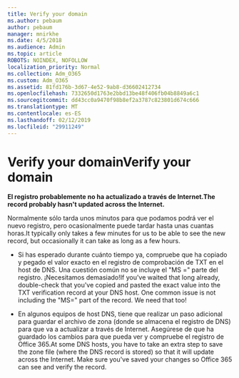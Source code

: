 ```yaml
---
title: Verify your domain
ms.author: pebaum
author: pebaum
manager: mnirkhe
ms.date: 4/5/2018
ms.audience: Admin
ms.topic: article
ROBOTS: NOINDEX, NOFOLLOW
localization_priority: Normal
ms.collection: Adm_O365
ms.custom: Adm_O365
ms.assetid: 81fd176b-3d67-4e52-9ab8-d36602412734
ms.openlocfilehash: 7332650d1763e2bbd13be48f406fb04b8849a6c1
ms.sourcegitcommit: dd43cc0a9470f98b8ef2a3787c823801d674c666
ms.translationtype: MT
ms.contentlocale: es-ES
ms.lasthandoff: 02/12/2019
ms.locfileid: "29911249"
---
```

# <a name="verify-your-domain"></a><span data-ttu-id="f7e13-102">Verify your domain</span><span class="sxs-lookup"><span data-stu-id="f7e13-102">Verify your domain</span></span>

 <span data-ttu-id="f7e13-103">**El registro probablemente no ha actualizado a través de Internet.**</span><span class="sxs-lookup"><span data-stu-id="f7e13-103">**The record probably hasn't updated across the Internet.**</span></span>
  
<span data-ttu-id="f7e13-104">Normalmente sólo tarda unos minutos para que podamos podrá ver el nuevo registro, pero ocasionalmente puede tardar hasta unas cuantas horas.</span><span class="sxs-lookup"><span data-stu-id="f7e13-104">It typically only takes a few minutes for us to be able to see the new record, but occasionally it can take as long as a few hours.</span></span> 
  
- <span data-ttu-id="f7e13-p101">Si has esperado durante cuánto tiempo ya, compruebe que ha copiado y pegado el valor exacto en el registro de comprobación de TXT en el host de DNS. Una cuestión común no se incluye el "MS =" parte del registro. ¡Necesitamos demasiado!</span><span class="sxs-lookup"><span data-stu-id="f7e13-p101">If you've waited that long already, double-check that you've copied and pasted the exact value into the TXT verification record at your DNS host. One common issue is not including the "MS=" part of the record. We need that too!</span></span>
    
- <span data-ttu-id="f7e13-p102">En algunos equipos de host DNS, tiene que realizar un paso adicional para guardar el archivo de zona (donde se almacena el registro de DNS) para que va a actualizar a través de Internet. Asegúrese de que ha guardado los cambios para que pueda ver y compruebe el registro de Office 365.</span><span class="sxs-lookup"><span data-stu-id="f7e13-p102">At some DNS hosts, you have to take an extra step to save the zone file (where the DNS record is stored) so that it will update across the Internet. Make sure you've saved your changes so Office 365 can see and verify the record.</span></span>
    

